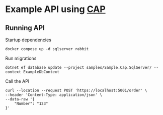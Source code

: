 # Example API using [CAP](https://cap.dotnetcore.xyz/)

## Running API

Startup dependencies

```shell
docker compose up -d sqlserver rabbit
```

Run migrations

```shell
dotnet ef database update --project samples/Sample.Cap.SqlServer/ --context ExampleDbContext
```

Call the API

```
curl --location --request POST 'https://localhost:5001/order' \
--header 'Content-Type: application/json' \
--data-raw '{
    "Number": "123"
}'
```